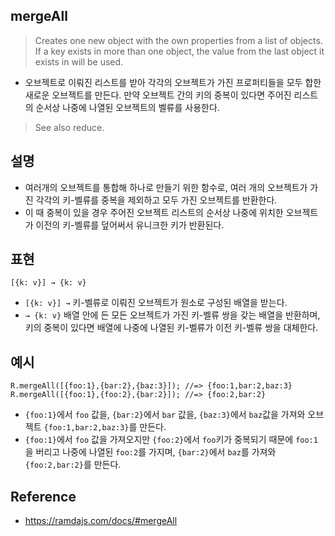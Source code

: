 ## mergeAll
> Creates one new object with the own properties from a list of objects. If a key exists in more than one object, the value from the last object it exists in will be used.
- 오브젝트로 이뤄진 리스트를 받아 각각의 오브젝트가 가진 프로퍼티들을 모두 합한 새로운 오브젝트를 만든다. 만약 오브젝트 간의 키의 중복이 있다면 주어진 리스트의 순서상 나중에 나열된 오브젝트의 벨류를 사용한다.
> See also reduce.

## 설명
- 여러개의 오브젝트를 통합해 하나로 만들기 위한 함수로, 여러 개의 오브젝트가 가진 각각의 키-벨류를 중복을 제외하고 모두 가진 오브젝트를 반환한다.
- 이 때 중복이 있을 경우 주어진 오브젝트 리스트의 순서상 나중에 위치한 오브젝트가 이전의 키-벨류를 덮어써서 유니크한 키가 반환된다.

## 표현
```
[{k: v}] → {k: v}
```
- `[{k: v}] →` 키-벨류로 이뤄진 오브젝트가 원소로 구성된 배열을 받는다.
- `→ {k: v}` 배열 안에 든 모든 오브젝트가 가진 키-벨류 쌍을 갖는 배열을 반환하며, 키의 중복이 있다면 배열에 나중에 나열된 키-벨류가 이전 키-벨류 쌍을 대체한다.

## 예시
```
R.mergeAll([{foo:1},{bar:2},{baz:3}]); //=> {foo:1,bar:2,baz:3}
R.mergeAll([{foo:1},{foo:2},{bar:2}]); //=> {foo:2,bar:2}
```
- `{foo:1}`에서 `foo` 값을, `{bar:2}`에서 `bar` 값을, `{baz:3}`에서 `baz`값을 가져와 오브젝트 `{foo:1,bar:2,baz:3}`를 만든다.
- `{foo:1}`에서 `foo` 값을 가져오지만 `{foo:2}`에서 `foo`키가 중복되기 때문에 `foo:1`을 버리고 나중에 나열된 `foo:2`를 가지며, `{bar:2}`에서 `baz`를 가져와 `{foo:2,bar:2}`를 만든다.

## Reference
- https://ramdajs.com/docs/#mergeAll
